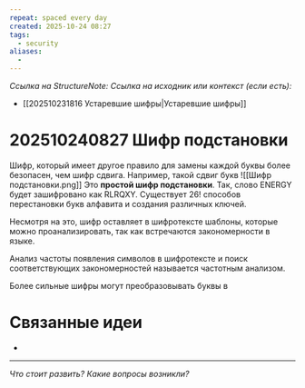 ```yaml
---
repeat: spaced every day
created: 2025-10-24 08:27
tags:
  - security
aliases:
  -
---
```

*Ссылка на StructureNote:*
*Ссылка на исходник или контекст (если есть):*
- [[202510231816 Устаревшие шифры|Устаревшие шифры]] 

# 202510240827 Шифр подстановки
Шифр, который имеет другое правило для замены каждой буквы более безопасен, чем шифр сдвига. Например, такой сдвиг букв
![[Шифр подстановки.png]]
Это **простой шифр подстановки**. Так, слово ENERGY будет зашифровано как RLRQXY. Существует $26!$ способов перестановки букв алфавита и создания различных ключей. 

Несмотря на это, шифр оставляет в шифротексте шаблоны, которые можно проанализировать, так как встречаются закономерности в языке. 

Анализ частоты появления символов в шифротексте и поиск соответствующих закономерностей называется частотным анализом.

Более сильные шифры могут преобразовывать буквы в 
# Связанные идеи

- 

---

*Что стоит развить? Какие вопросы возникли?*
